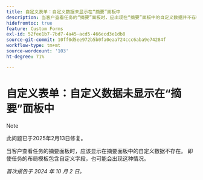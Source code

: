 ```yaml
---
title: 自定义表单：自定义数据未显示在“摘要”面板中
description: 当客户查看任务的“摘要”面板时，应出现在“摘要”面板中的自定义数据并不存在。即使任务的布局模板包含自定义字段，也可能会出现这种情况。
hidefromtoc: true
feature: Custom Forms
exl-id: 52fee1b7-7bd7-4a45-acd5-466ecd3e1db8
source-git-commit: 10ff0d5ee972b5b0fa0eaa724ccc6aba9e74284f
workflow-type: tm+mt
source-wordcount: '103'
ht-degree: 71%

---
```


# 自定义表单：自定义数据未显示在“摘要”面板中

>[!NOTE]
>
>此问题已于2025年2月13日修复。

当客户查看任务的摘要面板时，应该显示在摘要面板中的自定义数据不存在。 即使任务的布局模板包含自定义字段，也可能会出现这种情况。

_首次报告于 2024 年 10 月 2 日。_

